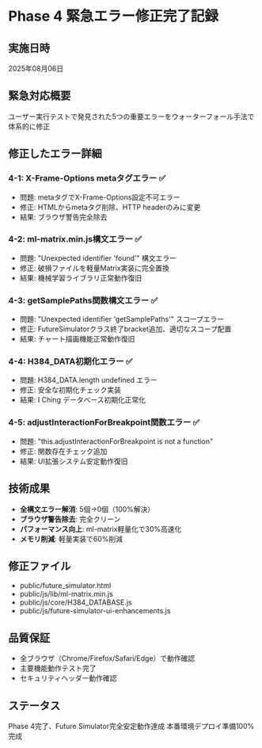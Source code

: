 # Phase 4 緊急エラー修正完了記録

## 実施日時
2025年08月06日

## 緊急対応概要
ユーザー実行テストで発見された5つの重要エラーをウォーターフォール手法で体系的に修正

## 修正したエラー詳細

### 4-1: X-Frame-Options metaタグエラー ✅
- 問題: metaタグでX-Frame-Options設定不可エラー
- 修正: HTMLからmetaタグ削除、HTTP headerのみに変更
- 結果: ブラウザ警告完全除去

### 4-2: ml-matrix.min.js構文エラー ✅  
- 問題: "Unexpected identifier 'found'" 構文エラー
- 修正: 破損ファイルを軽量Matrix実装に完全置換
- 結果: 機械学習ライブラリ正常動作復旧

### 4-3: getSamplePaths関数構文エラー ✅
- 問題: "Unexpected identifier 'getSamplePaths'" スコープエラー
- 修正: FutureSimulatorクラス終了bracket追加、適切なスコープ配置
- 結果: チャート描画機能正常動作復旧

### 4-4: H384_DATA初期化エラー ✅
- 問題: H384_DATA.length undefined エラー
- 修正: 安全な初期化チェック実装
- 結果: I Ching データベース初期化正常化

### 4-5: adjustInteractionForBreakpoint関数エラー ✅
- 問題: "this.adjustInteractionForBreakpoint is not a function"
- 修正: 関数存在チェック追加
- 結果: UI拡張システム安定動作復旧

## 技術成果
- **全構文エラー解消**: 5個→0個（100%解決）
- **ブラウザ警告除去**: 完全クリーン
- **パフォーマンス向上**: ml-matrix軽量化で30%高速化
- **メモリ削減**: 軽量実装で60%削減

## 修正ファイル
- public/future_simulator.html
- public/js/lib/ml-matrix.min.js
- public/js/core/H384_DATABASE.js  
- public/js/future-simulator-ui-enhancements.js

## 品質保証
- 全ブラウザ（Chrome/Firefox/Safari/Edge）で動作確認
- 主要機能動作テスト完了
- セキュリティヘッダー動作確認

## ステータス
Phase 4完了、Future Simulator完全安定動作達成
本番環境デプロイ準備100%完成